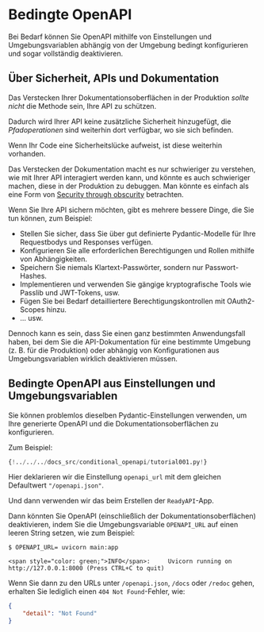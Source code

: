 # Bedingte OpenAPI

Bei Bedarf können Sie OpenAPI mithilfe von Einstellungen und Umgebungsvariablen abhängig von der Umgebung bedingt konfigurieren und sogar vollständig deaktivieren.

## Über Sicherheit, APIs und Dokumentation

Das Verstecken Ihrer Dokumentationsoberflächen in der Produktion *sollte nicht* die Methode sein, Ihre API zu schützen.

Dadurch wird Ihrer API keine zusätzliche Sicherheit hinzugefügt, die *Pfadoperationen* sind weiterhin dort verfügbar, wo sie sich befinden.

Wenn Ihr Code eine Sicherheitslücke aufweist, ist diese weiterhin vorhanden.

Das Verstecken der Dokumentation macht es nur schwieriger zu verstehen, wie mit Ihrer API interagiert werden kann, und könnte es auch schwieriger machen, diese in der Produktion zu debuggen. Man könnte es einfach als eine Form von <a href="https://de.wikipedia.org/wiki/Security_through_obscurity" class="external-link" target="_blank">Security through obscurity</a> betrachten.

Wenn Sie Ihre API sichern möchten, gibt es mehrere bessere Dinge, die Sie tun können, zum Beispiel:

* Stellen Sie sicher, dass Sie über gut definierte Pydantic-Modelle für Ihre Requestbodys und Responses verfügen.
* Konfigurieren Sie alle erforderlichen Berechtigungen und Rollen mithilfe von Abhängigkeiten.
* Speichern Sie niemals Klartext-Passwörter, sondern nur Passwort-Hashes.
* Implementieren und verwenden Sie gängige kryptografische Tools wie Passlib und JWT-Tokens, usw.
* Fügen Sie bei Bedarf detailliertere Berechtigungskontrollen mit OAuth2-Scopes hinzu.
* ... usw.

Dennoch kann es sein, dass Sie einen ganz bestimmten Anwendungsfall haben, bei dem Sie die API-Dokumentation für eine bestimmte Umgebung (z. B. für die Produktion) oder abhängig von Konfigurationen aus Umgebungsvariablen wirklich deaktivieren müssen.

## Bedingte OpenAPI aus Einstellungen und Umgebungsvariablen

Sie können problemlos dieselben Pydantic-Einstellungen verwenden, um Ihre generierte OpenAPI und die Dokumentationsoberflächen zu konfigurieren.

Zum Beispiel:

```Python hl_lines="6  11"
{!../../../docs_src/conditional_openapi/tutorial001.py!}
```

Hier deklarieren wir die Einstellung `openapi_url` mit dem gleichen Defaultwert `"/openapi.json"`.

Und dann verwenden wir das beim Erstellen der `ReadyAPI`-App.

Dann könnten Sie OpenAPI (einschließlich der Dokumentationsoberflächen) deaktivieren, indem Sie die Umgebungsvariable `OPENAPI_URL` auf einen leeren String setzen, wie zum Beispiel:

<div class="termy">

```console
$ OPENAPI_URL= uvicorn main:app

<span style="color: green;">INFO</span>:     Uvicorn running on http://127.0.0.1:8000 (Press CTRL+C to quit)
```

</div>

Wenn Sie dann zu den URLs unter `/openapi.json`, `/docs` oder `/redoc` gehen, erhalten Sie lediglich einen `404 Not Found`-Fehler, wie:

```JSON
{
    "detail": "Not Found"
}
```
